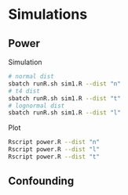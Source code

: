 # Simulations

## Power

Simulation

```sh
# normal dist
sbatch runR.sh sim1.R --dist "n"
# t4 dist
sbatch runR.sh sim1.R --dist "t"
# lognormal dist
sbatch runR.sh sim1.R --dist "l"
```

Plot

```sh
Rscript power.R --dist "n"
Rscript power.R --dist "l"
Rscript power.R --dist "t"
```

## Confounding
